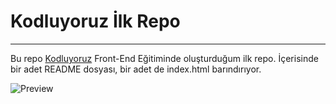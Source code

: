 # Kodluyoruz İlk Repo
---
Bu repo [Kodluyoruz](http://kodluyoruz.org) Front-End Eğitiminde oluşturduğum ilk repo. 
İçerisinde bir adet README dosyası, bir adet de index.html barındırıyor.

![Preview](https://i.hizliresim.com/f8awvy0.png)
